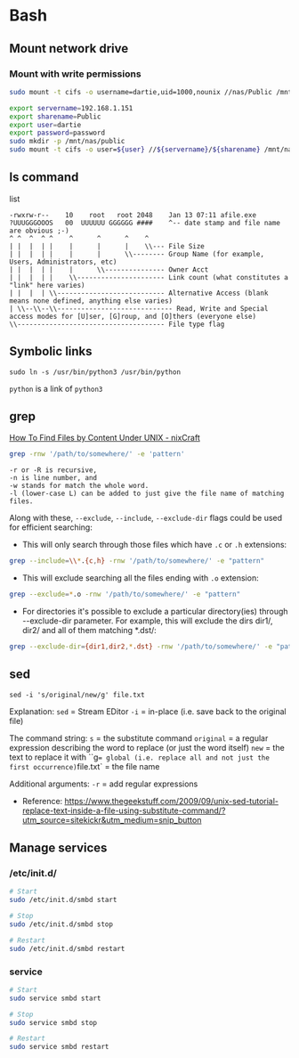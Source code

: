 # Bash

## Mount network drive
### Mount with write permissions
```bash
sudo mount -t cifs -o username=dartie,uid=1000,nounix //nas/Public /mnt/nas
```

```bash
export servername=192.168.1.151
export sharename=Public
export user=dartie
export password=password
sudo mkdir -p /mnt/nas/public
sudo mount -t cifs -o user=${user} //${servername}/${sharename} /mnt/nas/${sharename}
```


## ls command
list

```
-rwxrw-r--    10    root   root 2048    Jan 13 07:11 afile.exe
?UUUGGGOOOS   00  UUUUUU GGGGGG ####    ^-- date stamp and file name are obvious ;-)
^ ^  ^  ^ ^    ^      ^      ^    ^
| |  |  | |    |      |      |    \\--- File Size
| |  |  | |    |      |      \\-------- Group Name (for example, Users, Administrators, etc)
| |  |  | |    |      \\--------------- Owner Acct
| |  |  | |    \\---------------------- Link count (what constitutes a "link" here varies)
| |  |  | \\--------------------------- Alternative Access (blank means none defined, anything else varies)
| \\--\\--\\----------------------------- Read, Write and Special access modes for [U]ser, [G]roup, and [O]thers (everyone else)
\\------------------------------------- File type flag
```

## Symbolic links
```shell
sudo ln -s /usr/bin/python3 /usr/bin/python
```
`python` is a link of `python3`

## grep
[How To Find Files by Content Under UNIX - nixCraft](https://www.cyberciti.biz/faq/unix-linux-finding-files-by-content/)
```bash
grep -rnw '/path/to/somewhere/' -e 'pattern'
```

```
-r or -R is recursive,
-n is line number, and
-w stands for match the whole word.
-l (lower-case L) can be added to just give the file name of matching files.
```
Along with these, `--exclude`, `--include`, `--exclude-dir` flags could be used for efficient searching:

* This will only search through those files which have `.c` or `.h` extensions:
```bash
grep --include=\\*.{c,h} -rnw '/path/to/somewhere/' -e "pattern"
```

* This will exclude searching all the files ending with `.o` extension:
```bash
grep --exclude=*.o -rnw '/path/to/somewhere/' -e "pattern"
```

* For directories it's possible to exclude a particular directory(ies) through --exclude-dir parameter. For example, this will exclude the dirs dir1/, dir2/ and all of them matching *.dst/:
```bash
grep --exclude-dir={dir1,dir2,*.dst} -rnw '/path/to/somewhere/' -e "pattern"
```


## sed
```shell
sed -i 's/original/new/g' file.txt
```

Explanation:
`sed` = Stream EDitor
`-i` = in-place (i.e. save back to the original file)

The command string:
`s` = the substitute command
`original` = a regular expression describing the word to replace (or just the word itself)
`new` = the text to replace it with
``g` = global (i.e. replace all and not just the first occurrence)
`file.txt` = the file name

Additional arguments:
`-r` = add regular expressions


* Reference: https://www.thegeekstuff.com/2009/09/unix-sed-tutorial-replace-text-inside-a-file-using-substitute-command/?utm_source=sitekickr&utm_medium=snip_button


## Manage services

### /etc/init.d/
```bash
# Start
sudo /etc/init.d/smbd start

# Stop
sudo /etc/init.d/smbd stop

# Restart
sudo /etc/init.d/smbd restart
```


### service
```bash
# Start
sudo service smbd start

# Stop
sudo service smbd stop

# Restart
sudo service smbd restart
```

